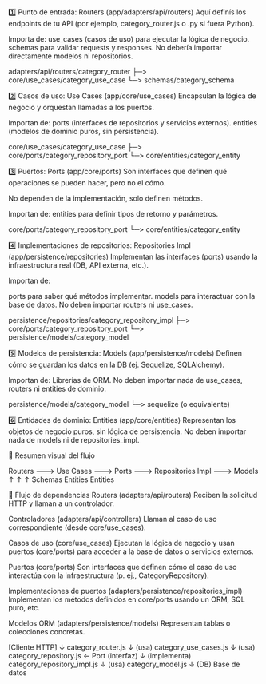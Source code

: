 1️⃣ Punto de entrada: Routers (app/adapters/api/routers)
Aquí definís los endpoints de tu API (por ejemplo, category_router.js o .py si fuera Python).

Importa de:
use_cases (casos de uso) para ejecutar la lógica de negocio.
schemas para validar requests y responses.
No debería importar directamente modelos ni repositorios.

adapters/api/routers/category_router
 ├─> core/use_cases/category_use_case
 └─> schemas/category_schema


2️⃣ Casos de uso: Use Cases (app/core/use_cases)
Encapsulan la lógica de negocio y orquestan llamadas a los puertos.

Importan de:
ports (interfaces de repositorios y servicios externos).
entities (modelos de dominio puros, sin persistencia).

core/use_cases/category_use_case
 ├─> core/ports/category_repository_port
 └─> core/entities/category_entity


3️⃣ Puertos: Ports (app/core/ports)
Son interfaces que definen qué operaciones se pueden hacer, pero no el cómo.

No dependen de la implementación, solo definen métodos.

Importan de:
entities para definir tipos de retorno y parámetros.

core/ports/category_repository_port
 └─> core/entities/category_entity

4️⃣ Implementaciones de repositorios: Repositories Impl (app/persistence/repositories)
Implementan las interfaces (ports) usando la infraestructura real (DB, API externa, etc.).

Importan de:

ports para saber qué métodos implementar.
models para interactuar con la base de datos.
No deben importar routers ni use_cases.

persistence/repositories/category_repository_impl
 ├─> core/ports/category_repository_port
 └─> persistence/models/category_model


5️⃣ Modelos de persistencia: Models (app/persistence/models)
Definen cómo se guardan los datos en la DB (ej. Sequelize, SQLAlchemy).

Importan de:
Librerías de ORM.
No deben importar nada de use_cases, routers ni entities de dominio.

persistence/models/category_model
 └─> sequelize (o equivalente)


6️⃣ Entidades de dominio: Entities (app/core/entities)
Representan los objetos de negocio puros, sin lógica de persistencia.
No deben importar nada de models ni de repositories_impl.


🔄 Resumen visual del flujo

Routers  --->  Use Cases  --->  Ports  --->  Repositories Impl  --->  Models
   ↑             ↑             ↑
 Schemas      Entities     Entities



 🔄 Flujo de dependencias
Routers (adapters/api/routers)
Reciben la solicitud HTTP y llaman a un controlador.

Controladores (adapters/api/controllers)
Llaman al caso de uso correspondiente (desde core/use_cases).

Casos de uso (core/use_cases)
Ejecutan la lógica de negocio y usan puertos (core/ports) para acceder a la base de datos o servicios externos.

Puertos (core/ports)
Son interfaces que definen cómo el caso de uso interactúa con la infraestructura (p. ej., CategoryRepository).

Implementaciones de puertos (adapters/persistence/repositories_impl)
Implementan los métodos definidos en core/ports usando un ORM, SQL puro, etc.

Modelos ORM (adapters/persistence/models)
Representan tablas o colecciones concretas.


[Cliente HTTP]
    ↓
category_router.js
    ↓ (usa)
category_use_cases.js
    ↓ (usa)
category_repository.js  ← Port (interfaz)
    ↓ (implementa)
category_repository_impl.js
    ↓ (usa)
category_model.js
    ↓ (DB)
Base de datos